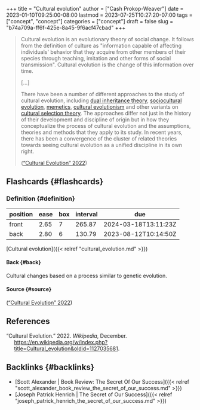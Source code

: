 +++
title = "Cultural evolution"
author = ["Cash Prokop-Weaver"]
date = 2023-01-10T09:25:00-08:00
lastmod = 2023-07-25T10:27:20-07:00
tags = ["concept", "concept"]
categories = ["concept"]
draft = false
slug = "b74a709a-ff6f-425e-8a45-9f6acf47cbad"
+++

> Cultural evolution is an evolutionary theory of social change. It follows from the definition of culture as "information capable of affecting individuals' behavior that they acquire from other members of their species through teaching, imitation and other forms of social transmission". Cultural evolution is the change of this information over time.
>
> [...]
>
> There have been a number of different approaches to the study of cultural evolution, including [dual inheritance theory](https://en.wikipedia.org/wiki/Dual_inheritance_theory), [sociocultural evolution](https://en.wikipedia.org/wiki/Sociocultural_evolution), [memetics](https://en.wikipedia.org/wiki/Memetics), [cultural evolutionism](https://en.wikipedia.org/wiki/Cultural_evolutionism) and other variants on [cultural selection theory](https://en.wikipedia.org/wiki/Cultural_selection_theory). The approaches differ not just in the history of their development and discipline of origin but in how they conceptualize the process of cultural evolution and the assumptions, theories and methods that they apply to its study. In recent years, there has been a convergence of the cluster of related theories towards seeing cultural evolution as a unified discipline in its own right.
>
> (<a href="#citeproc_bib_item_1">“Cultural Evolution” 2022</a>)


## Flashcards {#flashcards}


### Definition {#definition}

| position | ease | box | interval | due                  |
|----------|------|-----|----------|----------------------|
| front    | 2.65 | 7   | 265.87   | 2024-03-18T13:11:23Z |
| back     | 2.80 | 6   | 130.79   | 2023-08-12T10:14:50Z |

[Cultural evolution]({{< relref "cultural_evolution.md" >}})


#### Back {#back}

Cultural changes based on a process similar to genetic evolution.


#### Source {#source}

(<a href="#citeproc_bib_item_1">“Cultural Evolution” 2022</a>)

## References

<style>.csl-entry{text-indent: -1.5em; margin-left: 1.5em;}</style><div class="csl-bib-body">
  <div class="csl-entry"><a id="citeproc_bib_item_1"></a>“Cultural Evolution.” 2022. <i>Wikipedia</i>, December. <a href="https://en.wikipedia.org/w/index.php?title=Cultural_evolution&oldid=1127035681">https://en.wikipedia.org/w/index.php?title=Cultural_evolution&#38;oldid=1127035681</a>.</div>
</div>


## Backlinks {#backlinks}

-   [Scott Alexander | Book Review: The Secret Of Our Success]({{< relref "scott_alexander_book_review_the_secret_of_our_success.md" >}})
-   [Joseph Patrick Henrich | The Secret of Our Success]({{< relref "joseph_patrick_henrich_the_secret_of_our_success.md" >}})
